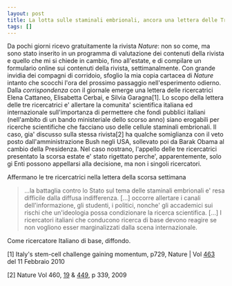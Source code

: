 ```yaml
---
layout: post
title: La lotta sulle staminali embrionali, ancora una lettera delle Tre Ricercatrici
tags: []
---
```


Da pochi giorni ricevo gratuitamente la rivista *Nature*: non so come, ma sono stato inserito in un programma di valutazione dei contenuti della rivista e quello che mi si chiede in cambio, fino all'estate, e di compilare un formulario online sui contenuti della rivista, settimanalmente. Con grande invidia dei compagni di corridoio, sfoglio la mia copia cartacea di *Nature* intanto che scocchi l'ora del prossimo passaggio nell'esperimento odierno.
Dalla *corrispondenza* con il giornale emerge una lettera delle ricercatrici Elena Cattaneo, Elisabetta Cerbai, e Silvia Garagna[1]. Lo scopo della lettera delle tre ricercatrici e' allertare la comunita' scientifica italiana ed internazionale sull'importanza di permettere che fondi pubblici italiani (nell'ambito di un bando ministeriale dello scorso anno) siano erogabili per ricerche scientifiche che facciano uso delle cellule staminali embrionali. Il caso, gia' discusso sulla stessa rivista[2] ha qualche somiglianza con il veto posto dall'amministrazione Bush negli USA, sollevato poi da Barak Obama al cambio della Presidenza. Nel caso nostrano, l'appello delle tre ricercatrici presentato la scorsa estate e' stato rigettato perche', apparentemente, solo gi Enti possono appellarsi alla decisione, ma non i singoli ricercatori.

Affermano le tre ricercatrici nella lettera della scorsa settimana

> ...la battaglia contro lo Stato sul tema delle staminali embrionali e' resa difficile dalla diffusa indifferenza. \[...\] occorre allertare i canali dell'informazione, gli studenti, i politici, nonche' gli accademici sui rischi che un'ideologia possa condizionare la ricerca scientifica. \[...\] I ricercatori italiani che conducono ricerca di base devono reagire se non vogliono esser marginalizzati dalla scena internazionale.

Come ricercatore Italiano di base, diffondo.

[1] Italy's stem-cell challenge gaining momentum, p729, Nature | Vol [463](http://dx.doi.org/10.1038/463729c) del 11 Febbraio 2010

[2] Nature Vol 460, [19](http://dx.doi.org/10.1038/460019a) & [449](http://dx.doi.org/10.1038/460449c), p 339, 2009
